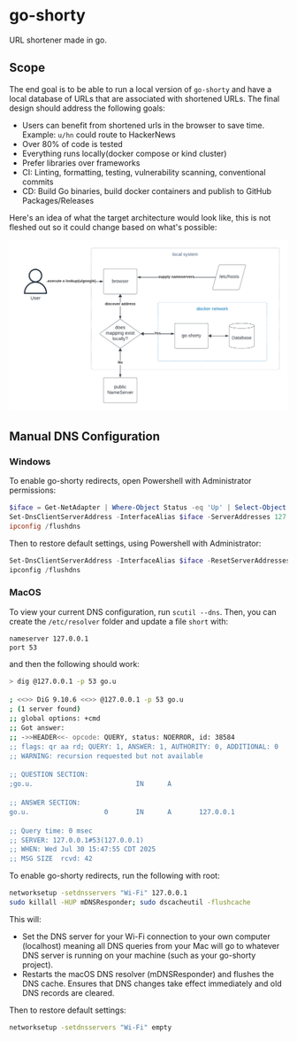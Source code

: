 # go-shorty

URL shortener made in go.

## Scope

The end goal is to be able to run a local version of `go-shorty` and have a
local database of URLs that are associated with shortened URLs. The final design
should address the following goals:

- Users can benefit from shortened urls in the browser to save time. Example:
  `u/hn` could route to HackerNews
- Over 80% of code is tested
- Everything runs locally(docker compose or kind cluster)
- Prefer libraries over frameworks
- CI: Linting, formatting, testing, vulnerability scanning, conventional commits
- CD: Build Go binaries, build docker containers and publish to GitHub
  Packages/Releases

Here's an idea of what the target architecture would look like, this is not
fleshed out so it could change based on what's possible:

![go-shorty architecture](./.github/assets/go-shorty-arch.png)

## Manual DNS Configuration

### Windows
To enable go-shorty redirects, open Powershell with Administrator permissions:

```powershell
$iface = Get-NetAdapter | Where-Object Status -eq 'Up' | Select-Object -First 1 -Expand Name
Set-DnsClientServerAddress -InterfaceAlias $iface -ServerAddresses 127.0.0.1
ipconfig /flushdns
```

Then to restore default settings, using Powershell with Administrator:

```powershell
Set-DnsClientServerAddress -InterfaceAlias $iface -ResetServerAddresses
ipconfig /flushdns
```

### MacOS

To view your current DNS configuration, run `scutil --dns`. Then, you can create
the `/etc/resolver` folder and update a file `short` with:

```text
nameserver 127.0.0.1
port 53
```

and then the following should work:

```bash
> dig @127.0.0.1 -p 53 go.u

; <<>> DiG 9.10.6 <<>> @127.0.0.1 -p 53 go.u
; (1 server found)
;; global options: +cmd
;; Got answer:
;; ->>HEADER<<- opcode: QUERY, status: NOERROR, id: 38584
;; flags: qr aa rd; QUERY: 1, ANSWER: 1, AUTHORITY: 0, ADDITIONAL: 0
;; WARNING: recursion requested but not available

;; QUESTION SECTION:
;go.u.                          IN      A

;; ANSWER SECTION:
go.u.                   0       IN      A       127.0.0.1

;; Query time: 0 msec
;; SERVER: 127.0.0.1#53(127.0.0.1)
;; WHEN: Wed Jul 30 15:47:55 CDT 2025
;; MSG SIZE  rcvd: 42
```

To enable go-shorty redirects, run the following with root:

```bash
networksetup -setdnsservers "Wi‑Fi" 127.0.0.1
sudo killall -HUP mDNSResponder; sudo dscacheutil -flushcache
```

This will:

- Set the DNS server for your Wi-Fi connection to your own computer
  (localhost) meaning all DNS queries from your Mac will go to whatever DNS
  server is running on your machine (such as your go-shorty project).
- Restarts the macOS DNS resolver (mDNSResponder) and flushes the DNS cache.
  Ensures that DNS changes take effect immediately and old DNS records are
  cleared.

Then to restore default settings:

```bash
networksetup -setdnsservers "Wi‑Fi" empty
```
